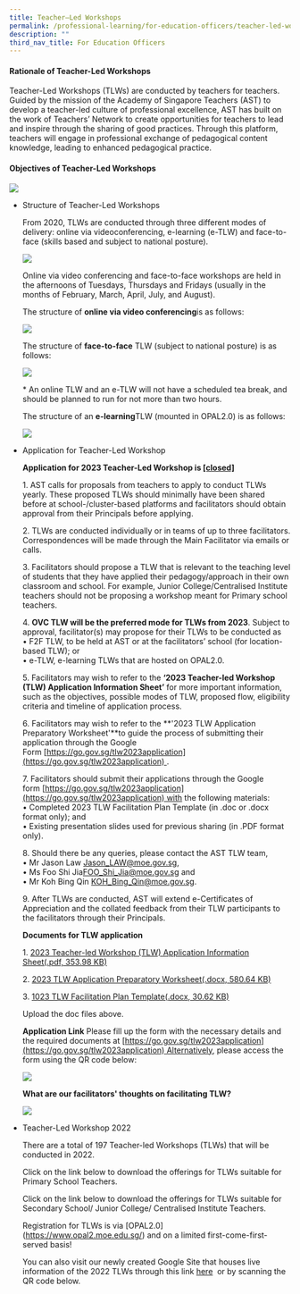 ```yaml
---
title: Teacher–Led Workshops
permalink: /professional-learning/for-education-officers/teacher-led-workshops/
description: ""
third_nav_title: For Education Officers
---
```

#### Rationale of Teacher-Led Workshops

Teacher-Led Workshops (TLWs) are conducted by teachers for teachers. Guided by the mission of the Academy of Singapore Teachers (AST) to develop a teacher-led culture of professional excellence, AST has built on the work of Teachers’ Network to create opportunities for teachers to lead and inspire through the sharing of good practices. Through this platform, teachers will engage in professional exchange of pedagogical content knowledge, leading to enhanced pedagogical practice.

#### Objectives of Teacher-Led Workshops

![](https://staging.d2dfevnwgxersp.amplifyapp.com/images/tlw2.png)

*   Structure of Teacher-Led Workshops
    
    From 2020, TLWs are conducted through three different modes of delivery: online via videoconferencing, e-learning (e-TLW) and face-to-face (skills based and subject to national posture).  
      
    ![](https://staging.d2dfevnwgxersp.amplifyapp.com/images/tlw3.png)  
      
    Online via video conferencing and face-to-face workshops are held in the afternoons of Tuesdays, Thursdays and Fridays (usually in the months of February, March, April, July, and August).  
      
    The structure of **online via video conferencing**is as follows:  
      
    ![](https://staging.d2dfevnwgxersp.amplifyapp.com/images/tlw4.png)  
      
    The structure of **face-to-face** TLW (subject to national posture) is as follows:  
      
    ![](https://staging.d2dfevnwgxersp.amplifyapp.com/images/tlw5.png)  
      
    \* An online TLW and an e-TLW will not have a scheduled tea break, and should be planned to run for not more than two hours.  
      
    The structure of an **e-learning**TLW (mounted in OPAL2.0) is as follows:  
      
    ![](https://staging.d2dfevnwgxersp.amplifyapp.com/images/tlw6.png)  
      
    
*   Application for Teacher-Led Workshop
    
    **Application for 2023 Teacher-Led Workshop is [\[closed\]](https://go.gov.sg/tlw2023application)**  
      
    1\. AST calls for proposals from teachers to apply to conduct TLWs yearly. These proposed TLWs should minimally have been shared before at school-/cluster-based platforms and facilitators should obtain approval from their Principals before applying.  
      
    2\. TLWs are conducted individually or in teams of up to three facilitators. Correspondences will be made through the Main Facilitator via emails or calls.  
      
    3\. Facilitators should propose a TLW that is relevant to the teaching level of students that they have applied their pedagogy/approach in their own classroom and school. For example, Junior College/Centralised Institute teachers should not be proposing a workshop meant for Primary school teachers.  
      
    4. **OVC TLW will be the preferred mode for TLWs from 2023**. Subject to approval, facilitator(s) may propose for their TLWs to be conducted as  
    • F2F TLW, to be held at AST or at the facilitators’ school (for location-based TLW); or  
    • e-TLW, e-learning TLWs that are hosted on OPAL2.0.  
      
    5\. Facilitators may wish to refer to the **‘2023 Teacher-led Workshop (TLW) Application Information Sheet’** for more important information, such as the objectives, possible modes of TLW, proposed flow, eligibility criteria and timeline of application process.  
      
    6\. Facilitators may wish to refer to the **'2023 TLW Application Preparatory Worksheet'**to guide the process of submitting their application through the Google Form [https://go.gov.sg/tlw2023application](https://go.gov.sg/tlw2023application) .  
      
    7\. Facilitators should submit their applications through the Google form [https://go.gov.sg/tlw2023application](https://go.gov.sg/tlw2023application) with the following materials:  
    • Completed 2023 TLW Facilitation Plan Template (in .doc or .docx format only); and  
    • Existing presentation slides used for previous sharing (in .PDF format only).  
      
    8\. Should there be any queries, please contact the AST TLW team,  
    • Mr Jason Law [Jason\_LAW@moe.gov.sg](https://staging.d2dfevnwgxersp.amplifyapp.com/programmes-and-publications/For-Education-Officers/teacher-led-workshops/Jason_LAW@moe.gov.sg),  
    • Ms Foo Shi Jia[FOO\_Shi\_Jia@moe.gov.sg](https://staging.d2dfevnwgxersp.amplifyapp.com/programmes-and-publications/For-Education-Officers/teacher-led-workshops/FOO_Shi_Jia@moe.gov.sg) and  
    • Mr Koh Bing Qin [KOH\_Bing\_Qin@moe.gov.sg](https://staging.d2dfevnwgxersp.amplifyapp.com/programmes-and-publications/For-Education-Officers/teacher-led-workshops/KOH_Bing_Qin@moe.gov.sg).  
      
    9\. After TLWs are conducted, AST will extend e-Certificates of Appreciation and the collated feedback from their TLW participants to the facilitators through their Principals.  
      
    **Documents for TLW application**  
      
    1. [2023 Teacher-led Workshop (TLW) Application Information Sheet(.pdf, 353.98 KB)](https://staging.d2dfevnwgxersp.amplifyapp.com/files/tlw1.pdf)  
      
    2. [2023 TLW Application Preparatory Worksheet(.docx, 580.64 KB)](https://academyofsingaporeteachers.moe.edu.sg/docs/default-source/programmes-publications-docs/teacher-led-workshops/2022/2023-tlw-application-preparatory-worksheet.docx?sfvrsn=b734c17d_0)  
      
    3. [1023 TLW Facilitation Plan Template(.docx, 30.62 KB)](https://academyofsingaporeteachers.moe.edu.sg/docs/default-source/programmes-publications-docs/teacher-led-workshops/2022/2023-tlw-facilitation-plan-template.docx?sfvrsn=de5fa32c_0)  
      
      
    Upload the doc files above.  
      
    **Application Link** Please fill up the form with the necessary details and the required documents at [https://go.gov.sg/tlw2023application](https://go.gov.sg/tlw2023application) Alternatively, please access the form using the QR code below:  
      
    ![](https://staging.d2dfevnwgxersp.amplifyapp.com/images/tlw8.png)  
      
    **What are our facilitators' thoughts on facilitating TLW?**  
      
    ![](https://staging.d2dfevnwgxersp.amplifyapp.com/images/tlw9.png)
    
*   Teacher-Led Workshop 2022
    
    There are a total of 197 Teacher-led Workshops (TLWs) that will be conducted in 2022.  
      
    Click on the link below to download the offerings for TLWs suitable for Primary School Teachers.  
      
    Click on the link below to download the offerings for TLWs suitable for Secondary School/ Junior College/ Centralised Institute Teachers.  
      
    Registration for TLWs is via \[OPAL2.0\](https://www.opal2.moe.edu.sg/) and on a limited first-come-first-served basis!  
      
    You can also visit our newly created Google Site that houses live information of the 2022 TLWs through this link [here](http://go.gov.sg/ast-tlw-site)  or by scanning the QR code below.